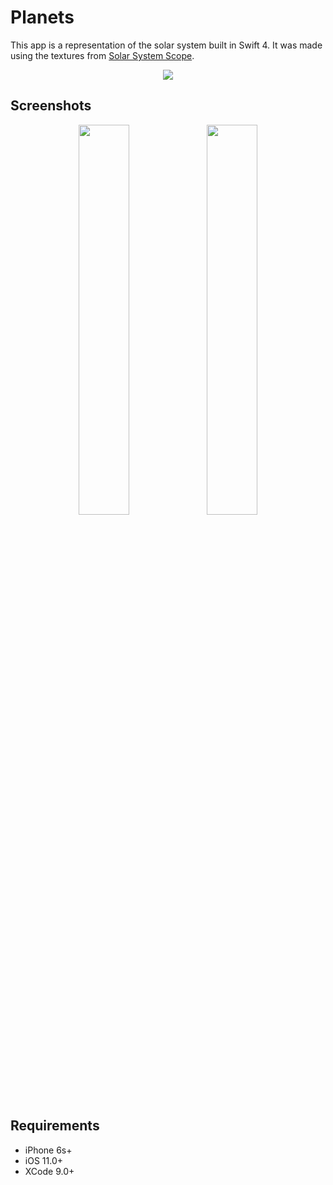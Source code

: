 # Planets
This app is a representation of the solar system built in Swift 4. It was made using the textures from [Solar System Scope](https://www.solarsystemscope.com/textures).

<p align="center">
<img src="https://raw.githubusercontent.com/xavipedrals/ARPlanets/master/Screenshots/arkit-128x128.png" margin="auto">
</p>

## Screenshots
<p align="center">
<img src="https://raw.githubusercontent.com/xavipedrals/ARPlanets/master/Screenshots/planets.png" width="40%" margin="auto">
<img src="https://raw.githubusercontent.com/xavipedrals/ARPlanets/master/Screenshots/planets-animation.gif" width="40%" margin="auto">

</p>

## Requirements
- iPhone 6s+
- iOS 11.0+
- XCode 9.0+
